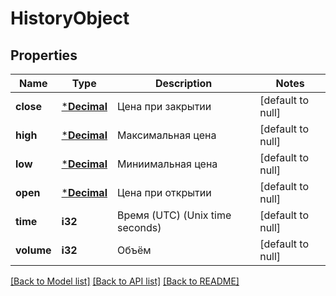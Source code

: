 # HistoryObject

## Properties
Name | Type | Description | Notes
------------ | ------------- | ------------- | -------------
**close** | [***Decimal**](BigDecimal.md) | Цена при закрытии | [default to null]
**high** | [***Decimal**](BigDecimal.md) | Максимальная цена | [default to null]
**low** | [***Decimal**](BigDecimal.md) | Миниимальная цена | [default to null]
**open** | [***Decimal**](BigDecimal.md) | Цена при открытии | [default to null]
**time** | **i32** | Время (UTC) (Unix time seconds) | [default to null]
**volume** | **i32** | Объём | [default to null]

[[Back to Model list]](../README.md#documentation-for-models) [[Back to API list]](../README.md#documentation-for-api-endpoints) [[Back to README]](../README.md)

